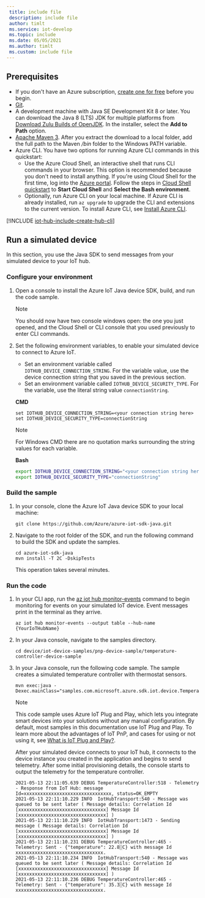 ```yaml
---
 title: include file
 description: include file
 author: timlt
 ms.service: iot-develop
 ms.topic: include
 ms.date: 05/05/2021
 ms.author: timlt
 ms.custom: include file
---
```


## Prerequisites
- If you don't have an Azure subscription, [create one for free](https://azure.microsoft.com/free/?WT.mc_id=A261C142F) before you begin.
- [Git](https://git-scm.com/downloads).
- A development machine with Java SE Development Kit 8 or later. You can download the Java 8 (LTS) JDK for multiple platforms from [Download Zulu Builds of OpenJDK](https://www.azul.com/downloads/zulu-community/). In the installer, select the **Add to Path** option.
- [Apache Maven 3](https://maven.apache.org/download.cgi). After you extract the download to a local folder, add the full path to the Maven */bin* folder to the Windows PATH variable.
- Azure CLI. You have two options for running Azure CLI commands in this quickstart:
    - Use the Azure Cloud Shell, an interactive shell that runs CLI commands in your browser. This option is recommended because you don't need to install anything. If you're using Cloud Shell for the first time, log into the [Azure portal](https://portal.azure.com). Follow the steps in [Cloud Shell quickstart](../articles/cloud-shell/quickstart.md) to **Start Cloud Shell** and **Select the Bash environment**.
    - Optionally, run Azure CLI on your local machine. If Azure CLI is already installed, run `az upgrade` to upgrade the CLI and extensions to the current version. To install Azure CLI, see [Install Azure CLI]( /cli/azure/install-azure-cli).

[!INCLUDE [iot-hub-include-create-hub-cli](iot-hub-include-create-hub-cli.md)]

## Run a simulated device
In this section, you use the Java SDK to send messages from your simulated device to your IoT hub.

### Configure your environment
1. Open a console to install the Azure IoT Java device SDK, build, and run the code sample.
    > [!NOTE]
    > You should now have two console windows open: the one you just opened, and the Cloud Shell or CLI console that you used previously to enter CLI commands.
1. Set the following environment variables, to enable your simulated device to connect to Azure IoT.
    * Set an environment variable called `IOTHUB_DEVICE_CONNECTION_STRING`. For the variable value, use the device connection string that you saved in the previous section.
    * Set an environment variable called `IOTHUB_DEVICE_SECURITY_TYPE`. For the variable, use the literal string value `connectionString`.

    **CMD**

    ```console
    set IOTHUB_DEVICE_CONNECTION_STRING=<your connection string here>
    set IOTHUB_DEVICE_SECURITY_TYPE=connectionString
    ```
    > [!NOTE]
    > For Windows CMD there are no quotation marks surrounding the string values for each variable.

    **Bash**

    ```bash
    export IOTHUB_DEVICE_CONNECTION_STRING="<your connection string here>"
    export IOTHUB_DEVICE_SECURITY_TYPE="connectionString"
    ```

### Build the sample
1. In your console, clone the Azure IoT Java device SDK to your local machine:
    ```console
    git clone https://github.com/Azure/azure-iot-sdk-java.git
    ```
1. Navigate to the root folder of the SDK, and run the following command to build the SDK and update the samples.
    ```console
    cd azure-iot-sdk-java
    mvn install -T 2C -DskipTests
    ```
    This operation takes several minutes.

### Run the code
1. In your CLI app, run the [az iot hub monitor-events](/cli/azure/iot/hub#az_iot_hub_monitor_events) command to begin monitoring for events on your simulated IoT device.  Event messages print in the terminal as they arrive.

    ```azurecli-interactive
    az iot hub monitor-events --output table --hub-name {YourIoTHubName}
    ```
1. In your Java console, navigate to the samples directory.
    ```console
    cd device/iot-device-samples/pnp-device-sample/temperature-controller-device-sample
    ```
1. In your Java console, run the following code sample. The sample creates a simulated temperature controller with thermostat sensors.
    ```console
    mvn exec:java -Dexec.mainClass="samples.com.microsoft.azure.sdk.iot.device.TemperatureController"
    ```
    > [!NOTE]
    > This code sample uses Azure IoT Plug and Play, which lets you integrate smart devices into your solutions without any manual configuration.  By default, most samples in this documentation use IoT Plug and Play. To learn more about the advantages of IoT PnP, and cases for using or not using it, see [What is IoT Plug and Play?](../articles/iot-pnp/overview-iot-plug-and-play.md).

    After your simulated device connects to your IoT hub, it connects to the device instance you created in the application and begins to send telemetry. After some initial provisioning details, the console starts to output the telemetry for the temperature controller.
    
    ```output
    2021-05-13 22:11:05.639 DEBUG TemperatureController:518 - Telemetry - Response from IoT Hub: message Id=xxxxxxxxxxxxxxxxxxxxxxxxxxxxxxxx, status=OK_EMPTY
    2021-05-13 22:11:10.229 INFO  IotHubTransport:540 - Message was queued to be sent later ( Message details: Correlation Id [xxxxxxxxxxxxxxxxxxxxxxxxxxxxxxxx] Message Id [xxxxxxxxxxxxxxxxxxxxxxxxxxxxxxxx] )
    2021-05-13 22:11:10.229 INFO  IotHubTransport:1473 - Sending message ( Message details: Correlation Id [xxxxxxxxxxxxxxxxxxxxxxxxxxxxxxxx] Message Id [xxxxxxxxxxxxxxxxxxxxxxxxxxxxxxxx] )
    2021-05-13 22:11:10.231 DEBUG TemperatureController:465 - Telemetry: Sent - {"temperature": 22.8░C} with message Id xxxxxxxxxxxxxxxxxxxxxxxxxxxxxxxx.
    2021-05-13 22:11:10.234 INFO  IotHubTransport:540 - Message was queued to be sent later ( Message details: Correlation Id [xxxxxxxxxxxxxxxxxxxxxxxxxxxxxxxx] Message Id [xxxxxxxxxxxxxxxxxxxxxxxxxxxxxxxx] )
    2021-05-13 22:11:10.236 DEBUG TemperatureController:465 - Telemetry: Sent - {"temperature": 35.3░C} with message Id xxxxxxxxxxxxxxxxxxxxxxxxxxxxxxxx.
    ```